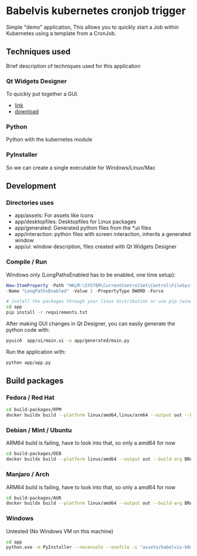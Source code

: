 # Babelvis kubernetes cronjob trigger

Simple "demo" application, This allows you to quickly start a Job within Kubernetes using a template from a CronJob.

## Techniques used

Brief description of techniques used for this application

### Qt Widgets Designer

To quickly put together a GUI.

- [link](https://doc.qt.io/qtcreator/)
- [download](https://download.qt.io/official_releases/qtcreator/latest/)

### Python

Python with the kubernetes module

### PyInstaller

So we can create a single executable for Windows/Linux/Mac

## Development

### Directories uses

- app/assets: For assets like icons
- app/desktopfiles: Desktopfiles for Linux packages
- app/generated: Generated python files from the *.ui files
- app/interaction: python files with screen interaction, inherits a generated window
- app/ui: window description, files created with Qt Widgets Designer

### Compile / Run

Windows only (LongPathsEnabled has to be enabled, one time setup):

```powershell
New-ItemProperty -Path "HKLM:\SYSTEM\CurrentControlSet\Control\FileSystem" `
-Name "LongPathsEnabled" -Value 1 -PropertyType DWORD -Force
```

```bash
# install the packages through your linux distribution or use pip (windows/mac)
cd app
pip install -r requirements.txt
```

After making GUI changes in Qt Designer, you can easily generate the python code with:

```bash
pyuic6  app/ui/main.ui -o app/generated/main.py
```

Run the application with:

```bash
python app/app.py
```

## Build packages

### Fedora / Red Hat

```bash
cd build-packages/RPM
docker buildx build --platform linux/amd64,linux/arm64 --output out --build-arg BRANCH=main --build-arg VERSION=$(cat ../../version.txt) --progress=plain --no-cache .
```

### Debian / Mint / Ubuntu

ARM64 build is failing, have to look into that, so only a amd64 for now

```bash
cd build-packages/DEB
docker buildx build --platform linux/amd64 --output out --build-arg BRANCH=main --build-arg VERSION=$(cat ../../version.txt) --progress=plain --no-cache .
```

### Manjaro / Arch

ARM64 build is failing, have to look into that, so only a amd64 for now

```bash
cd build-packages/AUR
docker buildx build --platform linux/amd64 --output out --build-arg BRANCH=main --build-arg VERSION=$(cat ../../version.txt) --progress=plain --no-cache .
```

### Windows

Untested (No Windows VM on this machine)

```bash
cd app
python.exe -m PyInstaller --noconsole --onefile -i "assets/babelvis-k8s-cronjob-trigger.ico" --collect-data sip --collect-data kubernetes app.py --add-data "assets/*.*;assets" --name babelvis-k8s-cronjob-trigger.exe
```
